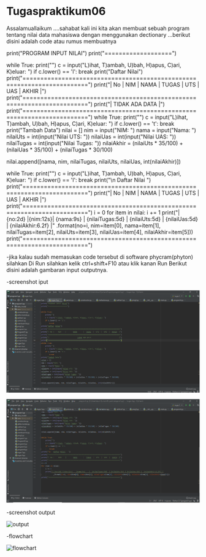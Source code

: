 # Tugaspraktikum06

Assalamuallaikum ....sahabat kali ini kita akan membuat sebuah program tentang nilai data mahasiswa dengan menggunakan dectionary ...berikut disini adalah code atau rumus membuatnya


print("PROGRAM INPUT NILAI")
print("===================")

while True:
    print("")
    c = input("L)ihat, T)ambah, U)bah, H)apus, C)ari, K)eluar: ")
    if c.lower() == 'l':
        break
print("Daftar Nilai")
print("========================================================================")
print("| No |    NIM    |       NAMA      |  TUGAS  |  UTS  |  UAS  |  AKHIR  |")
print("========================================================================")
print("|                            TIDAK ADA DATA                            |")
print("========================================================================")
while True:
    print("")
    c = input("L)ihat, T)ambah, U)bah, H)apus, C)ari, K)eluar: ")
    if c.lower() == 't':
        break
print("Tambah Data")
nilai = []
nim = input("NIM: ")
nama = input("Nama: ")
nilaiUts = int(input("Nilai UTS: "))
nilaiUas = int(input("Nilai UAS: "))
nilaiTugas = int(input("Nilai Tugas: "))
nilaiAkhir = (nilaiUts * 35/100) + (nilaiUas * 35/100) + (nilaiTugas * 30/100)

nilai.append([nama, nim, nilaiTugas, nilaiUts, nilaiUas, int(nilaiAkhir)])

while True:
    print("")
    c = input("L)ihat, T)ambah, U)bah, H)apus, C)ari, K)eluar: ")
    if c.lower() == 'l':
        break
print("\n   Daftar Nilai   ")
print("========================================================================")
print("| No |    NIM    |       NAMA      |  TUGAS  |  UTS  |  UAS  |  AKHIR  |")
print("========================================================================")
i = 0
for item in nilai:
    i += 1
    print("| {no:2d} |{nim:12s}|   {nama:9s}    |  {nilaiTugas:5d}  | {nilaiUts:5d} | {nilaiUas:5d} |  {nilaiAkhir:6.2f} |"
            .format(no=i, nim=item[0], nama=item[1], nilaiTugas=item[2], nilaiUts=item[3], nilaiUas=item[4], nilaiAkhir=item[5]))
print("========================================================================")


-jika kalau sudah memasukan code tersebut di software phycram(phyton) silahkan Di Run silahkan kelik ctrl+shift+F10 atau klik kanan Run
Berikut disini adalah gambaran input outputnya.

-screenshot iput
 


![input](https://github.com/ikmalriyan21/Tugaspraktikum06/blob/master/Gambar/praktikum6.png)






![input](https://github.com/ikmalriyan21/Tugaspraktikum06/blob/master/Gambar/praktikum6%20(2).png)




-screenshot output



![output](https://github.com/mastio1836/Tugaspraktikum6/blob/master/Gambar/RUN%20hasil.png)





-flowchart



![flowchart](https://github.com/mastio1836/Tugaspraktikum6/blob/master/Gambar/tugas6flowchart.PNG)






